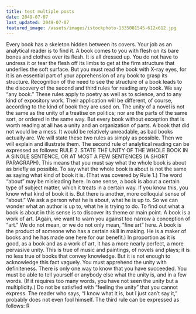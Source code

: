 ```yaml
---
title: test multiple posts
date: 2049-07-07
last_updated: 2049-07-07
featured_image: /assets/images/istockphoto-1335081545-612x612.jpg
---
```

Every book has a skeleton hidden between its covers. Your job as an
analytical reader is to find it.
A book comes to you with flesh on its bare bones and clothes over its
flesh. It is all dressed up. You do not have to undress it or tear the flesh
off its limbs to get at the firm structure that underlies the soft surface.
But you must read the book with X-ray eyes, for it is an essential part of
your apprehension of any book to grasp its structure.
Recognition of the need to see the structure of a book leads to the
discovery of the second and third rules for reading any book. We say
“any book.” These rules apply to poetry as well as to science, and to any
kind of expository work. Their application will be different, of course,
according to the kind of book they are used on. The unity of a novel is
not the same as the unity of a treatise on politics; nor are the parts of
the same sort, or ordered in the same way. But every book without
exception that is worth reading at all has a unity and an organization of
parts. A book that did not would be a mess. It would be relatively
unreadable, as bad books actually are.
We will state these two rules as simply as possible. Then we will
explain and illustrate them.
The second rule of analytical reading can be expressed as follows:
RULE 2. STATE THE UNITY OF THE WHOLE BOOK IN A SINGLE SENTENCE, OR AT
MOST A FEW SENTENCES (A SHORT PARAGRAPH).
This means that you must say what the whole book is about as
briefly as possible. To say what the whole book is about is not the same
as saying what kind of book it is. (That was covered by Rule 1.) The
word “about” may be misleading here. In one sense, a book is about a
certain type of subject matter, which it treats in a certain way. If you
know this, you know what kind of book it is. But there is another, more
colloquial sense of “about.” We ask a person what he is about, what he
is up to. So we can wonder what an author is up to, what he is trying to
do. To find out what a book is about in this sense is to discover its theme
or main point.
A book is a work of art. (Again, we want to warn you against too
narrow a conception of “art.” We do not mean, or we do not only mean,
“fine art” here. A book is the product of someone who has a certain skill
in making. He is a maker of books and he has made one here for our
benefit.) In proportion as it is good, as a book and as a work of art, it
has a more nearly perfect, a more pervasive unity. This is true of music
and paintings, of novels and plays; it is no less true of books that convey
knowledge.
But it is not enough to acknowledge this fact vaguely. You must
apprehend the unity with definiteness. There is only one way to know
that you have succeeded. You must be able to tell yourself or anybody
else what the unity is, and in a few words. (If it requires too many
words, you have not seen the unity but a multiplicity.) Do not be
satisfied with “feeling the unity” that you cannot express. The reader
who says, “I know what it is, but I just can’t say it,” probably does not
even fool himself.
The third rule can be expressed as follows: R